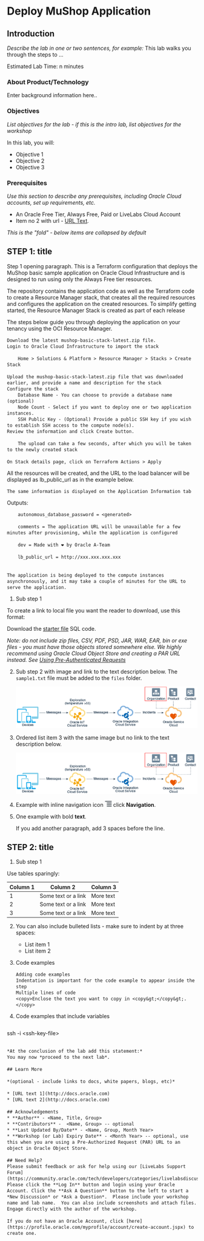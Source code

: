 # Deploy MuShop Application

## Introduction

*Describe the lab in one or two sentences, for example:* This lab walks you through the steps to ...

Estimated Lab Time: n minutes

### About Product/Technology
Enter background information here..

### Objectives

*List objectives for the lab - if this is the intro lab, list objectives for the workshop*

In this lab, you will:
* Objective 1
* Objective 2
* Objective 3

### Prerequisites

*Use this section to describe any prerequisites, including Oracle Cloud accounts, set up requirements, etc.*

* An Oracle Free Tier, Always Free, Paid or LiveLabs Cloud Account
* Item no 2 with url - [URL Text](https://www.oracle.com).

*This is the "fold" - below items are collapsed by default*

## **STEP 1**: title

Step 1 opening paragraph.
 This is a Terraform configuration that deploys the MuShop basic sample application on Oracle Cloud Infrastructure and is designed to run using only the Always Free tier resources.

The repository contains the application code as well as the Terraform code to create a Resource Manager stack, that creates all the required resources and configures the application on the created resources. To simplify getting started, the Resource Manager Stack is created as part of each release

The steps below guide you through deploying the application on your tenancy using the OCI Resource Manager.

    Download the latest mushop-basic-stack-latest.zip file.
    Login to Oracle Cloud Infrastructure to import the stack

        Home > Solutions & Platform > Resource Manager > Stacks > Create Stack

    Upload the mushop-basic-stack-latest.zip file that was downloaded earlier, and provide a name and description for the stack
    Configure the stack
        Database Name - You can choose to provide a database name (optional)
        Node Count - Select if you want to deploy one or two application instances.
        SSH Public Key - (Optional) Provide a public SSH key if you wish to establish SSH access to the compute node(s).
    Review the information and click Create button.

        The upload can take a few seconds, after which you will be taken to the newly created stack

    On Stack details page, click on Terraform Actions > Apply

All the resources will be created, and the URL to the load balancer will be displayed as lb_public_url as in the example below.

    The same information is displayed on the Application Information tab

Outputs:
        
        autonomous_database_password = <generated>
        
        comments = The application URL will be unavailable for a few minutes after provisioning, while the application is configured
        
        dev = Made with ❤ by Oracle A-Team
        
        lb_public_url = http://xxx.xxx.xxx.xxx
        

    The application is being deployed to the compute instances asynchronously, and it may take a couple of minutes for the URL to serve the application.

1. Sub step 1

  To create a link to local file you want the reader to download, use this format:

  Download the [starter file](files/starter-file.sql) SQL code.

  *Note: do not include zip files, CSV, PDF, PSD, JAR, WAR, EAR, bin or exe files - you must have those objects stored somewhere else. We highly recommend using Oracle Cloud Object Store and creating a PAR URL instead. See [Using Pre-Authenticated Requests](https://docs.cloud.oracle.com/en-us/iaas/Content/Object/Tasks/usingpreauthenticatedrequests.htm)*

2. Sub step 2 with image and link to the text description below. The `sample1.txt` file must be added to the `files` folder.

    ![Image alt text](images/sample1.png "Image title")

3. Ordered list item 3 with the same image but no link to the text description below.

    ![Image alt text](images/sample1.png)

4. Example with inline navigation icon ![Image alt text](images/sample2.png) click **Navigation**.

5. One example with bold **text**.

   If you add another paragraph, add 3 spaces before the line.

## **STEP 2:** title

1. Sub step 1

  Use tables sparingly:

  | Column 1 | Column 2 | Column 3 |
  | --- | --- | --- |
  | 1 | Some text or a link | More text  |
  | 2 |Some text or a link | More text |
  | 3 | Some text or a link | More text |

2. You can also include bulleted lists - make sure to indent by at three spaces:

      - List item 1
      - List item 2

3. Code examples

    ```
    Adding code examples
	Indentation is important for the code example to appear inside the step
    Multiple lines of code
	<copy>Enclose the text you want to copy in <copy&gt;</copy&gt;.</copy>
    ```

4. Code examples that include variables

	```
  <copy>ssh -i <ssh-key-file&gt;</copy>
  ```

*At the conclusion of the lab add this statement:*
You may now *proceed to the next lab*.

## Learn More

*(optional - include links to docs, white papers, blogs, etc)*

* [URL text 1](http://docs.oracle.com)
* [URL text 2](http://docs.oracle.com)

## Acknowledgements
* **Author** - <Name, Title, Group>
* **Contributors** -  <Name, Group> -- optional
* **Last Updated By/Date** - <Name, Group, Month Year>
* **Workshop (or Lab) Expiry Date** - <Month Year> -- optional, use this when you are using a Pre-Authorized Request (PAR) URL to an object in Oracle Object Store.

## Need Help?
Please submit feedback or ask for help using our [LiveLabs Support Forum](https://community.oracle.com/tech/developers/categories/livelabsdiscussions). Please click the **Log In** button and login using your Oracle Account. Click the **Ask A Question** button to the left to start a *New Discussion* or *Ask a Question*.  Please include your workshop name and lab name.  You can also include screenshots and attach files.  Engage directly with the author of the workshop.

If you do not have an Oracle Account, click [here](https://profile.oracle.com/myprofile/account/create-account.jspx) to create one.

